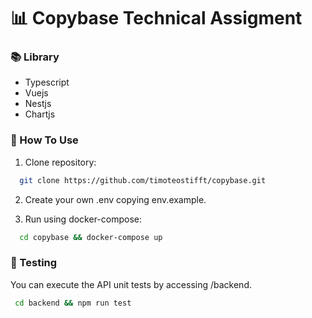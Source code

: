 # 📊 Copybase Technical Assigment

### 📚 Library

- Typescript
- Vuejs
- Nestjs
- Chartjs

### 🚀 How To Use

1. Clone repository:

```bash
  git clone https://github.com/timoteostifft/copybase.git
```

2. Create your own .env copying env.example.

3. Run using docker-compose:

```bash
  cd copybase && docker-compose up
```

### 🧪 Testing

You can execute the API unit tests by accessing /backend.

```bash
 cd backend && npm run test
```
